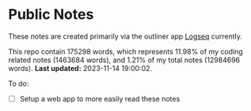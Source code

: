 # Public Notes

These notes are created primarily via the outliner app [Logseq](https://github.com/logseq/logseq) currently.

This repo contain 175298 words, which represents 11.98% of my coding related notes (1463684 words), and 1.21% of my total notes (12984696 words). **Last updated:** 2023-11-14 19:00:02. 

To do:

- [ ] Setup a web app to more easily read these notes
